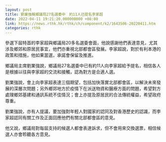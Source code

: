 ```yaml
---
layout: post
title: 劉業強稱鄉議局27名選委中　約11人已提名李家超
date: 2022-04-11 19:21:20.000000000 +08:00
link: https://news.rthk.hk/rthk/ch/component/k2/1643506-20220411.htm
categories: rthk
---
```


參選下屆特首的李家超與鄉議局20多名選委會面，他說感謝他們表達意見，尤其涉及鄉郊和原居民事宜，他們亦重視北部都會區發展。李家超說，對於有利本港的政策和措施，他如果當選，承諾會保留及推進。

鄉議局主席劉業強說，鄉議局27名選委中已有約11人向李家超給予提名，相信各人是根據以往與李家超的交流和接觸，認為對方是合適人選。

劉業強說，會上向李家超表達三個期望，包括加快落實北部都會區，以解決未來發展的深層次問題；另外鄉郊地方於疫情下在派送物資和醫療方面的問題，希望對方處理鄉郊基建和通訊系統不佳情況；會上亦提及原居民的合法傳統權益，希望政府尊重。

劉業強說，亦有人提議，要加強對年輕人對國家的認同及對香港歷史的認識，而李家超認同有關工作及正面回應他們有關北部都會區的意見。

他又說，鄉議局對每屆支持的候選人都會表達訴求，但不會用來交換選票，相信候選人亦會聆聽各方意見。
